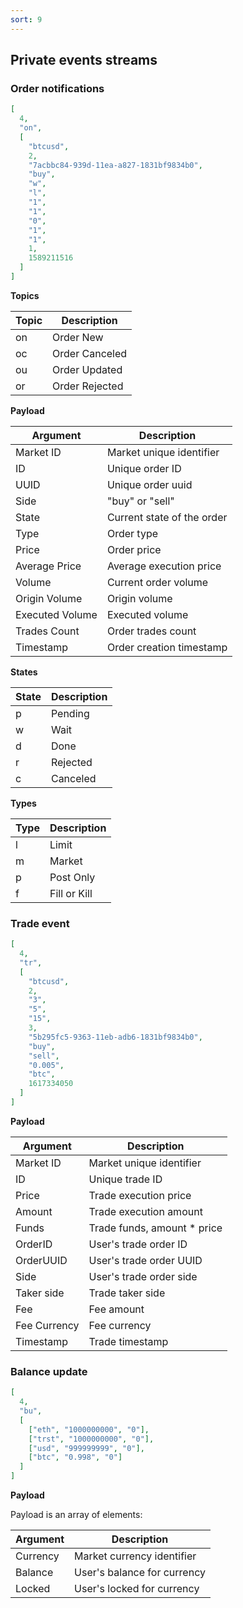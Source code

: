 ```yaml
---
sort: 9
---
```


## Private events streams

### Order notifications

```json
[
  4,
  "on",
  [
    "btcusd",
    2,
    "7acbbc84-939d-11ea-a827-1831bf9834b0",
    "buy",
    "w",
    "l",
    "1",
    "1",
    "0",
    "1",
    "1",
    1,
    1589211516
  ]
]
```

**Topics**

| Topic | Description    |
| ----- | -------------- |
| on    | Order New      |
| oc    | Order Canceled |
| ou    | Order Updated  |
| or    | Order Rejected |

**Payload**

| Argument        | Description                |
| --------------- | -------------------------- |
| Market ID       | Market unique identifier   |
| ID              | Unique order ID            |
| UUID            | Unique order uuid          |
| Side            | "buy" or "sell"            |
| State           | Current state of the order |
| Type            | Order type                 |
| Price           | Order price                |
| Average Price   | Average execution price    |
| Volume          | Current order volume       |
| Origin Volume   | Origin volume              |
| Executed Volume | Executed volume            |
| Trades Count    | Order trades count         |
| Timestamp       | Order creation timestamp   |

**States**

| State | Description |
| ----- | ----------- |
| p     | Pending     |
| w     | Wait        |
| d     | Done        |
| r     | Rejected    |
| c     | Canceled    |

**Types**

| Type | Description  |
| ---- | ------------ |
| l    | Limit        |
| m    | Market       |
| p    | Post Only    |
| f    | Fill or Kill |

### Trade event

```json
[
  4,
  "tr",
  [
    "btcusd",
    2,
    "3",
    "5",
    "15",
    3,
    "5b295fc5-9363-11eb-adb6-1831bf9834b0",
    "buy",
    "sell",
    "0.005",
    "btc",
    1617334050
  ]
]
```

**Payload**

| Argument     | Description                  |
| ------------ | ---------------------------- |
| Market ID    | Market unique identifier     |
| ID           | Unique trade ID              |
| Price        | Trade execution price        |
| Amount       | Trade execution amount       |
| Funds        | Trade funds, amount \* price |
| OrderID      | User's trade order ID        |
| OrderUUID    | User's trade order UUID      |
| Side         | User's trade order side      |
| Taker side   | Trade taker side             |
| Fee          | Fee amount                   |
| Fee Currency | Fee currency                 |
| Timestamp    | Trade timestamp              |

### Balance update

```json
[
  4,
  "bu",
  [
    ["eth", "1000000000", "0"],
    ["trst", "1000000000", "0"],
    ["usd", "999999999", "0"],
    ["btc", "0.998", "0"]
  ]
]
```

**Payload**

Payload is an array of elements:

| Argument | Description                 |
| -------- | --------------------------- |
| Currency | Market currency identifier  |
| Balance  | User's balance for currency |
| Locked   | User's locked for currency  |
